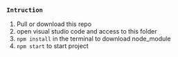 ### `Intruction`

1. Pull or download this repo
2. open visual studio code and access to this folder
3.  `npm install` in the terminal to download node_module
4. `npm start` to start project

